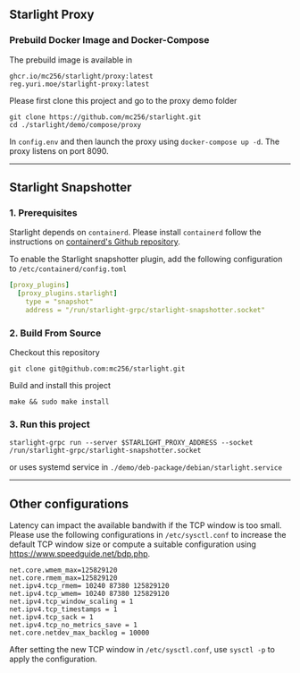 
## Starlight Proxy


### Prebuild Docker Image and Docker-Compose

The prebuild image is available in 

```url
ghcr.io/mc256/starlight/proxy:latest
reg.yuri.moe/starlight-proxy:latest
```

Please first clone this project and go to the proxy demo folder
```shell
git clone https://github.com/mc256/starlight.git
cd ./starlight/demo/compose/proxy
```

In `config.env` and then launch the proxy using `docker-compose up -d`. The proxy listens on port 8090.

---

## Starlight Snapshotter

### 1. Prerequisites

Starlight depends on `containerd`. Please install `containerd` follow the instructions on [containerd's Github repository](https://github.com/containerd/containerd).

To enable the Starlight snapshotter plugin, add the following configuration to `/etc/containerd/config.toml`

```yaml
[proxy_plugins]
  [proxy_plugins.starlight]
    type = "snapshot"
    address = "/run/starlight-grpc/starlight-snapshotter.socket"
```

### 2. Build From Source

Checkout this repository

```shell
git clone git@github.com:mc256/starlight.git
```

Build and install this project

```shell
make && sudo make install
```


### 3. Run this project

```shell
starlight-grpc run --server $STARLIGHT_PROXY_ADDRESS --socket /run/starlight-grpc/starlight-snapshotter.socket
```
or uses systemd service in `./demo/deb-package/debian/starlight.service`

---

## Other configurations

Latency can impact the available bandwith if the TCP window is too small.
Please use the following configurations in `/etc/sysctl.conf` to increase the default TCP window size or compute a suitable configuration using https://www.speedguide.net/bdp.php.

```shell
net.core.wmem_max=125829120
net.core.rmem_max=125829120
net.ipv4.tcp_rmem= 10240 87380 125829120
net.ipv4.tcp_wmem= 10240 87380 125829120
net.ipv4.tcp_window_scaling = 1
net.ipv4.tcp_timestamps = 1
net.ipv4.tcp_sack = 1
net.ipv4.tcp_no_metrics_save = 1
net.core.netdev_max_backlog = 10000
```

After setting the new TCP window in `/etc/sysctl.conf`, use `sysctl -p` to apply the configuration.
